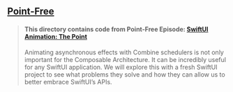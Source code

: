 ## [Point-Free](https://www.pointfree.co)

> #### This directory contains code from Point-Free Episode: [SwiftUI Animation: The Point](https://www.pointfree.co/episodes/ep137-swiftui-animation-the-point)
>
> Animating asynchronous effects with Combine schedulers is not only important for the Composable Architecture. It can be incredibly useful for any SwiftUI application. We will explore this with a fresh SwiftUI project to see what problems they solve and how they can allow us to better embrace SwiftUI’s APIs.
